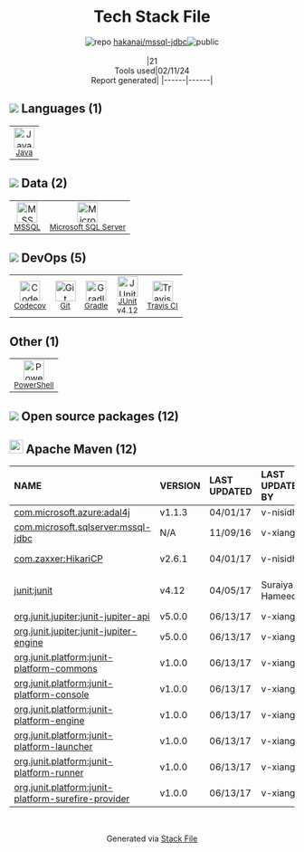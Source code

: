 <!--
&lt;--- Readme.md Snippet without images Start ---&gt;
## Tech Stack
hakanai/mssql-jdbc is built on the following main stack:

- [Java](https://www.java.com) – Languages
- [MSSQL](https://www.microsoft.com/en-us/sql-server) – Databases
- [Microsoft SQL Server](http://microsoft.com/sqlserver) – Databases
- [Codecov](https://codecov.io/) – Code Coverage
- [Gradle](https://www.gradle.org/) – Java Build Tools
- [JUnit](http://junit.org/) – Testing Frameworks
- [Travis CI](http://travis-ci.com/) – Continuous Integration
- [PowerShell](https://docs.microsoft.com/en-us/powershell/) – Shells

Full tech stack [here](/techstack.md)

&lt;--- Readme.md Snippet without images End ---&gt;

&lt;--- Readme.md Snippet with images Start ---&gt;
## Tech Stack
hakanai/mssql-jdbc is built on the following main stack:

- <img width='25' height='25' src='https://img.stackshare.io/service/995/K85ZWV2F.png' alt='Java'/> [Java](https://www.java.com) – Languages
- <img width='25' height='25' src='https://img.stackshare.io/service/2445/ZKsJsucq_400x400.jpg' alt='MSSQL'/> [MSSQL](https://www.microsoft.com/en-us/sql-server) – Databases
- <img width='25' height='25' src='https://img.stackshare.io/service/1027/sql_server.png' alt='Microsoft SQL Server'/> [Microsoft SQL Server](http://microsoft.com/sqlserver) – Databases
- <img width='25' height='25' src='https://img.stackshare.io/service/2673/Codecov_Mark_Circle_Pink.png' alt='Codecov'/> [Codecov](https://codecov.io/) – Code Coverage
- <img width='25' height='25' src='https://img.stackshare.io/service/975/gradlephant-social-black-bg.png' alt='Gradle'/> [Gradle](https://www.gradle.org/) – Java Build Tools
- <img width='25' height='25' src='https://img.stackshare.io/service/2020/874086.png' alt='JUnit'/> [JUnit](http://junit.org/) – Testing Frameworks
- <img width='25' height='25' src='https://img.stackshare.io/service/460/Lu6cGu0z_400x400.png' alt='Travis CI'/> [Travis CI](http://travis-ci.com/) – Continuous Integration
- <img width='25' height='25' src='https://img.stackshare.io/service/3681/powershell-logo.png' alt='PowerShell'/> [PowerShell](https://docs.microsoft.com/en-us/powershell/) – Shells

Full tech stack [here](/techstack.md)

&lt;--- Readme.md Snippet with images End ---&gt;
-->
<div align="center">

# Tech Stack File
![](https://img.stackshare.io/repo.svg "repo") [hakanai/mssql-jdbc](https://github.com/hakanai/mssql-jdbc)![](https://img.stackshare.io/public_badge.svg "public")
<br/><br/>
|21<br/>Tools used|02/11/24 <br/>Report generated|
|------|------|
</div>

## <img src='https://img.stackshare.io/languages.svg'/> Languages (1)
<table><tr>
  <td align='center'>
  <img width='36' height='36' src='https://img.stackshare.io/service/995/K85ZWV2F.png' alt='Java'>
  <br>
  <sub><a href="https://www.java.com">Java</a></sub>
  <br>
  <sub></sub>
</td>

</tr>
</table>

## <img src='https://img.stackshare.io/databases.svg'/> Data (2)
<table><tr>
  <td align='center'>
  <img width='36' height='36' src='https://img.stackshare.io/service/2445/ZKsJsucq_400x400.jpg' alt='MSSQL'>
  <br>
  <sub><a href="https://www.microsoft.com/en-us/sql-server">MSSQL</a></sub>
  <br>
  <sub></sub>
</td>

<td align='center'>
  <img width='36' height='36' src='https://img.stackshare.io/service/1027/sql_server.png' alt='Microsoft SQL Server'>
  <br>
  <sub><a href="http://microsoft.com/sqlserver">Microsoft SQL Server</a></sub>
  <br>
  <sub></sub>
</td>

</tr>
</table>

## <img src='https://img.stackshare.io/devops.svg'/> DevOps (5)
<table><tr>
  <td align='center'>
  <img width='36' height='36' src='https://img.stackshare.io/service/2673/Codecov_Mark_Circle_Pink.png' alt='Codecov'>
  <br>
  <sub><a href="https://codecov.io/">Codecov</a></sub>
  <br>
  <sub></sub>
</td>

<td align='center'>
  <img width='36' height='36' src='https://img.stackshare.io/service/1046/git.png' alt='Git'>
  <br>
  <sub><a href="http://git-scm.com/">Git</a></sub>
  <br>
  <sub></sub>
</td>

<td align='center'>
  <img width='36' height='36' src='https://img.stackshare.io/service/975/gradlephant-social-black-bg.png' alt='Gradle'>
  <br>
  <sub><a href="https://www.gradle.org/">Gradle</a></sub>
  <br>
  <sub></sub>
</td>

<td align='center'>
  <img width='36' height='36' src='https://img.stackshare.io/service/2020/874086.png' alt='JUnit'>
  <br>
  <sub><a href="http://junit.org/">JUnit</a></sub>
  <br>
  <sub>v4.12</sub>
</td>

<td align='center'>
  <img width='36' height='36' src='https://img.stackshare.io/service/460/Lu6cGu0z_400x400.png' alt='Travis CI'>
  <br>
  <sub><a href="http://travis-ci.com/">Travis CI</a></sub>
  <br>
  <sub></sub>
</td>

</tr>
</table>

## Other (1)
<table><tr>
  <td align='center'>
  <img width='36' height='36' src='https://img.stackshare.io/service/3681/powershell-logo.png' alt='PowerShell'>
  <br>
  <sub><a href="https://docs.microsoft.com/en-us/powershell/">PowerShell</a></sub>
  <br>
  <sub></sub>
</td>

</tr>
</table>


## <img src='https://img.stackshare.io/group.svg' /> Open source packages (12)</h2>

## <img width='24' height='24' src='https://img.stackshare.io/package_manager/977/default_9833f2ef0bbc2a946b4cc5e9307264033361076b.png'/> Apache Maven (12)

|NAME|VERSION|LAST UPDATED|LAST UPDATED BY|LICENSE|VULNERABILITIES|
|:------|:------|:------|:------|:------|:------|
|[com.microsoft.azure:adal4j](https://github.com/AzureAD/azure-activedirectory-library-for-java)|v1.1.3|04/01/17|v-nisidh |MIT|N/A|
|[com.microsoft.sqlserver:mssql-jdbc](https://github.com/Microsoft/mssql-jdbc)|N/A|11/09/16|v-xiangs |MIT|N/A|
|[com.zaxxer:HikariCP](https://github.com/brettwooldridge/HikariCP)|v2.6.1|04/01/17|v-nisidh |Apache-2.0|N/A|
|[junit:junit](http://junit.org)|v4.12|04/05/17|Suraiya Hameed |EPL-1.0|[CVE-2020-15250](https://github.com/advisories/GHSA-269g-pwp5-87pp) (Moderate)|
|[org.junit.jupiter:junit-jupiter-api](https://junit.org/junit5/)|v5.0.0|06/13/17|v-xiangs |EPL-2.0|N/A|
|[org.junit.jupiter:junit-jupiter-engine](https://junit.org/junit5/)|v5.0.0|06/13/17|v-xiangs |EPL-2.0|N/A|
|[org.junit.platform:junit-platform-commons](https://junit.org/junit5/)|v1.0.0|06/13/17|v-xiangs |EPL-2.0|N/A|
|[org.junit.platform:junit-platform-console](https://junit.org/junit5/)|v1.0.0|06/13/17|v-xiangs |EPL-2.0|N/A|
|[org.junit.platform:junit-platform-engine](https://junit.org/junit5/)|v1.0.0|06/13/17|v-xiangs |EPL-2.0|N/A|
|[org.junit.platform:junit-platform-launcher](https://junit.org/junit5/)|v1.0.0|06/13/17|v-xiangs |EPL-2.0|N/A|
|[org.junit.platform:junit-platform-runner](https://junit.org/junit5/)|v1.0.0|06/13/17|v-xiangs |EPL-2.0|N/A|
|[org.junit.platform:junit-platform-surefire-provider](http://junit.org/junit5/)|v1.0.0|06/13/17|v-xiangs |EPL-1.0|N/A|

<br/>
<div align='center'>

Generated via [Stack File](https://github.com/marketplace/stack-file)
